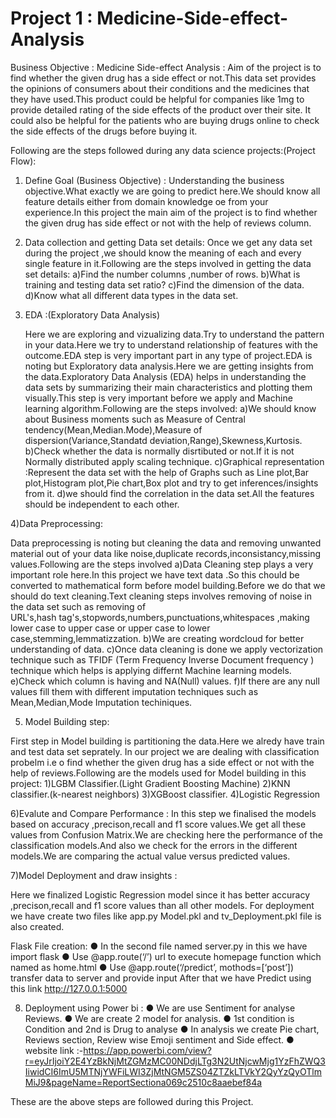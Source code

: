 # Project 1 : Medicine-Side-effect-Analysis

Business Objective : Medicine Side-effect Analysis : Aim of the project is to find whether the given drug has a side effect or not.This data set provides the opinions of consumers about their conditions and the medicines that they have used.This product could be helpful for companies like 1mg to provide detailed rating of the side effects of the product over their site. It could also be helpful for the patients who are buying drugs online to check the side effects of the drugs before buying it.

Following are the steps followed during any data science projects:(Project Flow):

1) Define Goal (Business Objective) : 
Understanding the business objective.What exactly we are going to predict here.We should know all feature details either from domain knowledge oe from your experience.In this project the main aim of the project is to find whether the given drug has side effect or not with the help of reviews column.

2) Data collection and getting Data set details:
   Once we get any data set during the project ,we should know the meaning of each and every single feature in it.Following are the steps involved in getting the data set details:                               a)Find the number columns ,number of rows.
                              b)What is training and testing data set ratio?
                              c)Find the dimension of the data.
                              d)Know what all different data types in the data set.
                              
                              
3) EDA :(Exploratory Data Analysis)

   Here we are exploring and vizualizing data.Try to understand the pattern in your data.Here we try to understand relationship of features with the outcome.EDA step is very important part in any type of project.EDA is noting but Exploratory data analysis.Here we are getting insights from the data.Exploratory Data Analysis (EDA) helps in understanding the data sets by summarizing their main characteristics and plotting them visually.This step is very important before we apply and Machine learning algorithm.Following are the steps involved:
                             a)We should know about Business moments such as Measure of Central tendency(Mean,Median.Mode),Measure of dispersion(Variance,Standatd                                             deviation,Range),Skewness,Kurtosis.
                             b)Check whether the data is normally disrtibuted or not.If it is not Normally distributed apply scaling technique.
                             c)Graphical representation :Represent the data set with the help of Graphs such as Line plot,Bar plot,Histogram plot,Pie chart,Box plot and try to                                  get inferences/insights from it.
                             d)we should find the correlation in the data set.All the features should be independent to each other.
                             
                             
 4)Data Preprocessing:

Data preprocessing is noting but cleaning the data and removing unwanted material out of your data like noise,duplicate records,inconsistancy,missing values.Following are the steps involved
     a)Data Cleaning step plays a very important role here.In this project we have text data .So this chould be converted to mathematical form before                                    model building.Before we do that we should do text cleaning.Text cleaning steps involves removing of noise in the data set such as removing of  
       URL's,hash tag's,stopwords,numbers,punctuations,whitespaces ,making lower case to upper case or upper case to lower case,stemming,lemmatizzation.
     b)We are creating wordcloud for better understanding of data.
     c)Once data cleaning is done we apply vectorization technique such as TFIDF (Term Frequency Inverse Document frequency ) technique which helps is                                  applying differnt Machine learning models.
     e)Check which column is having and NA(Null) values.
     f)If there are any null values fill them with different imputation techniques such as Mean,Median,Mode Imputation techiniques.
                                                          
 
5) Model Building step:
 
 First step in Model building is partitioning the data.Here we alredy have train and test data set seprately.
 In our project we are dealing with classification probelm i.e o find whether the given drug has a side effect or not with the help of reviews.Following are the models used for Model building in this project:
                                         1)LGBM Classifier.(Light Gradient Boosting Machine)
                                         2)KNN classifier.(k-nearest neighbors)
                                         3)XGBoost classifier.
                                         4)Logistic Regression 
                                        
6)Evalute and Compare Performance :
 In this step  we finalised the models based on accuracy ,precison,recall and f1 score values.We get all these values from Confusion Matrix.We are checking here the performance of the classification models.And also we check for the errors in the different models.We are comparing the actual value versus predicted values.
 
 
 7)Model Deployment and draw insights :
 
  Here we finalized Logistic Regression model since it has better accuracy ,precison,recall and f1 score values than all other models.
  For deployment we have create two files like app.py 
  Model.pkl  and tv_Deployment.pkl file is also created.


Flask File creation:
●	In the second file named server.py in this we have import flask
●	Use @app.route(‘/’) url to execute homepage function which named as home.html
●	Use @app.route(‘/predict’, mothods=[‘post’]) transfer data to server and provide input
After that we have Predict using this link http://127.0.0.1:5000


8) Deployment using Power bi :
 ● We are use Sentiment for analyse Reviews.
 ● We are create 2 model for analysis.
 ● 1st condition is Condition and 2nd is Drug to analyse
 ● In analysis we create Pie chart, Reviews section, Review wise Emoji  sentiment and Side effect.
 ● website link :-https://app.powerbi.com/view?r=eyJrIjoiY2E4YzBkNjMtZGMzMC00NDdjLTg3N2UtNjcwMjg1YzFhZWQ3IiwidCI6ImU5MTNjYWFiLWI3ZjMtNGM5ZS04ZTZkLTVkY2QyYzQyOTlmMiJ9&pageName=ReportSectiona069c2510c8aaebef84a


These are the above steps are followed during this Project.
  
   
        
                                        
